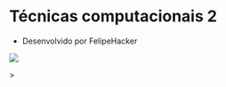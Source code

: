 # Técnicas computacionais 2

- Desenvolvido por FelipeHacker

<p>  <img src="https://conteudo.imguol.com.br/c/noticias/1f/2022/01/21/hacker-usando-um-laptop-1642786034169_v2_900x506.jpg"> </p>>